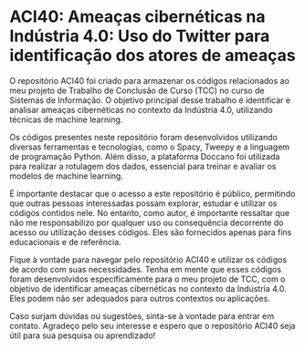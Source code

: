 # ACI40: Ameaças cibernéticas na Indústria 4.0: Uso do Twitter para identificação dos atores de ameaças


O repositório ACI40 foi criado para armazenar os códigos relacionados ao meu projeto de Trabalho de Conclusão de Curso (TCC) no curso de Sistemas de Informação. O objetivo principal desse trabalho é identificar e analisar ameaças cibernéticas no contexto da Indústria 4.0, utilizando técnicas de machine learning.

Os códigos presentes neste repositório foram desenvolvidos utilizando diversas ferramentas e tecnologias, como o Spacy, Tweepy e a linguagem de programação Python. Além disso, a plataforma Doccano foi utilizada para realizar a rotulagem dos dados, essencial para treinar e avaliar os modelos de machine learning.

É importante destacar que o acesso a este repositório é público, permitindo que outras pessoas interessadas possam explorar, estudar e utilizar os códigos contidos nele. No entanto, como autor, é importante ressaltar que não me responsabilizo por qualquer uso ou consequência decorrente do acesso ou utilização desses códigos. Eles são fornecidos apenas para fins educacionais e de referência.

Fique à vontade para navegar pelo repositório ACI40 e utilizar os códigos de acordo com suas necessidades. Tenha em mente que esses códigos foram desenvolvidos especificamente para o meu projeto de TCC, com o objetivo de identificar ameaças cibernéticas no contexto da Indústria 4.0. Eles podem não ser adequados para outros contextos ou aplicações.

Caso surjam dúvidas ou sugestões, sinta-se à vontade para entrar em contato. Agradeço pelo seu interesse e espero que o repositório ACI40 seja útil para sua pesquisa ou aprendizado!